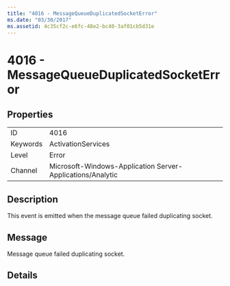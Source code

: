 ```yaml
---
title: "4016 - MessageQueueDuplicatedSocketError"
ms.date: "03/30/2017"
ms.assetid: 4c35cf2c-e6fc-48e2-bc40-3af01cb5d31e
---
```

# 4016 - MessageQueueDuplicatedSocketError
## Properties  


|||  
|-|-|  
|ID|4016|  
|Keywords|ActivationServices|  
|Level|Error|  
|Channel|Microsoft-Windows-Application Server-Applications/Analytic|  

## Description  
 This event is emitted when the message queue failed duplicating socket.  

## Message  
 Message queue failed duplicating socket.  

## Details

